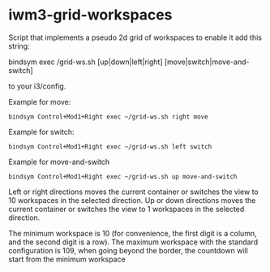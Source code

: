 # iwm3-grid-workspaces
Script that implements a pseudo 2d grid of workspaces
to enable it add this string: 

bindsym <keys> exec <path>/grid-ws.sh [up|down|left|right] [move|switch|move-and-switch]

to your i3/config.
  
Example for move:
    
    bindsym Control+Mod1+Right exec ~/grid-ws.sh right move
  
Example for switch:
    
    bindsym Control+Mod1+Right exec ~/grid-ws.sh left switch
  
Example for move-and-switch
    
    bindsym Control+Mod1+Right exec ~/grid-ws.sh up move-and-switch
  

Left or right directions moves the current container or switches the view to 10 workspaces in the selected direction.
Up or down directions moves the current container or switches the view to 1 workspaces in the selected direction.

The minimum workspace is 10 (for convenience, the first digit is a column, and the second digit is a row).
The maximum workspace with the standard configuration is 109, when going beyond the border, 
the countdown will start from the minimum workspace
